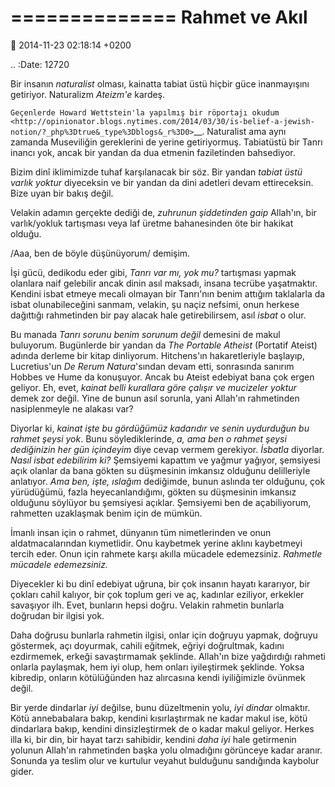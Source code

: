 ==============
Rahmet ve Akıl
==============

:date: 2014-11-23 02:18:14 +0200

.. :Date:   12720

Bir insanın *naturalist* olması, kainatta tabiat üstü hiçbir güce
inanmayışını getiriyor. Naturalizm *Ateizm'e* kardeş.

`Geçenlerde Howard Wettstein'la yapılmış bir röportajı
okudum <http://opinionator.blogs.nytimes.com/2014/03/30/is-belief-a-jewish-notion/?_php%3Dtrue&_type%3Dblogs&_r%3D0>`__.
Naturalist ama aynı zamanda Museviliğin gereklerini de yerine
getiriyormuş. Tabiatüstü bir Tanrı inancı yok, ancak bir yandan da dua
etmenin faziletinden bahsediyor.

Bizim dinî iklimimizde tuhaf karşılanacak bir söz. Bir yandan *tabiat
üstü varlık yoktur* diyeceksin ve bir yandan da dini adetleri devam
ettireceksin. Bize uyan bir bakış değil.

Velakin adamın gerçekte dediği de, *zuhrunun şiddetinden gaip* Allah'ın,
bir varlık/yokluk tartışması veya laf üretme bahanesinden öte bir
hakikat olduğu.

/Aaa, ben de böyle düşünüyorum/ demişim.

İşi gücü, dedikodu eder gibi, *Tanrı var mı, yok mu?* tartışması yapmak
olanlara naif gelebilir ancak dinin asıl maksadı, insana tecrübe
yaşatmaktır. Kendini isbat etmeye mecali olmayan bir Tanrı'nın benim
attığım taklalarla da isbat olunabileceğini sanmam, velakin, şu naçiz
nefsimi, onun herkese dağıttığı rahmetinden bir pay alacak hale
getirebilirsem, asıl *isbat* o olur.

Bu manada *Tanrı sorunu benim sorunum değil* demesini de makul
buluyorum. Bugünlerde bir yandan da *The Portable Atheist* (Portatif
Ateist) adında derleme bir kitap dinliyorum. Hitchens'ın hakaretleriyle
başlayıp, Lucretius'un *De Rerum Natura*'sından devam etti, sonrasında
sanırım Hobbes ve Hume da konuşuyor. Ancak bu Ateist edebiyat bana çok
ergen geliyor. Eh, evet, *kainat belli kurallara göre çalışır ve
mucizeler yoktur* demek zor değil. Yine de bunun asıl sorunla, yani
Allah'ın rahmetinden nasiplenmeyle ne alakası var?

Diyorlar ki, *kainat işte bu gördüğümüz kadarıdır ve senin uydurduğun bu
rahmet şeysi yok*. Bunu söylediklerinde, *a, ama ben o rahmet şeysi
dediğinizin her gün içindeyim* diye cevap vermem gerekiyor. *İsbatla*
diyorlar. *Nasıl isbat edebilirim ki?* Şemsiyemi kapattım ve yağmur
yağıyor, şemsiyesi açık olanlar da bana gökten su düşmesinin imkansız
olduğunu delilleriyle anlatıyor. *Ama ben, işte, ıslağım* dediğimde,
bunun aslında ter olduğunu, çok yürüdüğümü, fazla heyecanlandığımı,
gökten su düşmesinin imkansız olduğunu söylüyor bu şemsiyesi açıklar.
Şemsiyemi ben de açabiliyorum, rahmetten uzaklaşmak benim için de
mümkün.

İmanlı insan için o rahmet, dünyanın tüm nimetlerinden ve onun
aldatmacalarından kıymetlidir. Onu kaybetmek yerine aklını kaybetmeyi
tercih eder. Onun için rahmete karşı akılla mücadele edemezsiniz.
*Rahmetle mücadele edemezsiniz.*

Diyecekler ki bu dinî edebiyat uğruna, bir çok insanın hayatı kararıyor,
bir çokları cahil kalıyor, bir çok toplum geri ve aç, kadınlar eziliyor,
erkekler savaşıyor ilh. Evet, bunların hepsi doğru. Velakin rahmetin
bunlarla doğrudan bir ilgisi yok.

Daha doğrusu bunlarla rahmetin ilgisi, onlar için doğruyu yapmak,
doğruyu göstermek, açı doyurmak, cahili eğitmek, eğriyi doğrultmak,
kadını ezdirmemek, erkeği savaştırmamak şeklinde. Allah'ın bize
yağdırdığı rahmeti onlarla paylaşmak, hem iyi olup, hem onları
iyileştirmek şeklinde. Yoksa kibredip, onların kötülüğünden haz
alırcasına kendi iyiliğimizle övünmek değil.

Bir yerde dindarlar *iyi* değilse, bunu düzeltmenin yolu, *iyi dindar*
olmaktır. Kötü annebabalara bakıp, kendini kısırlaştırmak ne kadar makul
ise, kötü dindarlara bakıp, kendini dinsizleştirmek de o kadar makul
geliyor. Herkes illa ki, bir din, bir hayat tarzı sahibidir, kendini
*daha iyi* hale getirmenin yolunun Allah'ın rahmetinden başka yolu
olmadığını görünceye kadar aranır. Sonunda ya teslim olur ve kurtulur
veyahut bulduğunu sandığında kaybolur gider.
